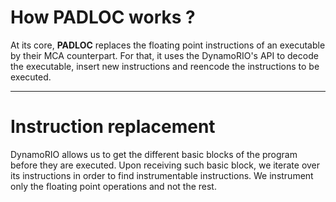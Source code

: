 How PADLOC works ?
============

At its core, **PADLOC** replaces the floating point instructions of an executable by their MCA counterpart. For that, it uses the DynamoRIO's API to decode the executable, insert new instructions and reencode the instructions to be executed.

___
# Instruction replacement

DynamoRIO allows us to get the different basic blocks of the program before they are executed. Upon receiving such basic block, we iterate over its instructions in order to find instrumentable instructions.
We instrument only the floating point operations and not the rest. 